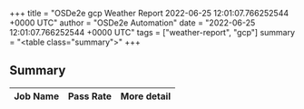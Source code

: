 +++
title = "OSDe2e gcp Weather Report 2022-06-25 12:01:07.766252544 +0000 UTC"
author = "OSDe2e Automation"
date = "2022-06-25 12:01:07.766252544 +0000 UTC"
tags = ["weather-report", "gcp"]
summary = "<table class=\"summary\"></table>"
+++
## Summary

| Job Name | Pass Rate | More detail |
|----------|-----------|-------------|




